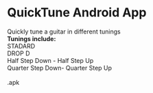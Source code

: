 # QuickTune Android App
Quickly tune a guitar in different tunings<br>
<b>Tunings include:</b><br>
STADARD<br>
DROP D<br>
Half Step Down - Half Step Up<br>
Quarter Step Down- Quarter Step Up<br>
<br>
.apk
